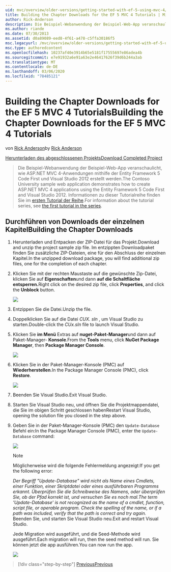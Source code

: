 ```yaml
---
uid: mvc/overview/older-versions/getting-started-with-ef-5-using-mvc-4/building-the-ef5-mvc4-chapter-downloads
title: Building the Chapter Downloads for the EF 5 MVC 4 Tutorials | Microsoft-Dokumentation
author: Rick-Anderson
description: Die Beispiel-Webanwendung der Beispiel-Web-App veranschaulicht, wie ASP.NET MVC 4-Anwendungen mithilfe der Entity Framework 5 Code First und Visual Studio erstellt werden...
ms.author: riande
ms.date: 07/30/2013
ms.assetid: d0a89089-eed8-4f61-a478-c5ffa30186f5
msc.legacyurl: /mvc/overview/older-versions/getting-started-with-ef-5-using-mvc-4/building-the-ef5-mvc4-chapter-downloads
msc.type: authoredcontent
ms.openlocfilehash: 10237af40e3914b65e5181f17555697e86adea4b
ms.sourcegitcommit: e7e91932a6e91a63e2e46417626f39d6b244a3ab
ms.translationtype: MT
ms.contentlocale: de-DE
ms.lasthandoff: 03/06/2020
ms.locfileid: "78485121"
---
```

# <a name="building-the-chapter-downloads-for-the-ef-5-mvc-4-tutorials"></a><span data-ttu-id="cdc12-103">Building the Chapter Downloads for the EF 5 MVC 4 Tutorials</span><span class="sxs-lookup"><span data-stu-id="cdc12-103">Building the Chapter Downloads for the EF 5 MVC 4 Tutorials</span></span>

<span data-ttu-id="cdc12-104">von [Rick Anderson](https://twitter.com/RickAndMSFT)</span><span class="sxs-lookup"><span data-stu-id="cdc12-104">by [Rick Anderson](https://twitter.com/RickAndMSFT)</span></span>

[<span data-ttu-id="cdc12-105">Herunterladen des abgeschlossenen Projekts</span><span class="sxs-lookup"><span data-stu-id="cdc12-105">Download Completed Project</span></span>](https://code.msdn.microsoft.com/Getting-Started-with-dd0e2ed8)

> <span data-ttu-id="cdc12-106">Die Beispiel-Webanwendung der Beispiel-Web-App veranschaulicht, wie ASP.NET MVC 4-Anwendungen mithilfe der Entity Framework 5 Code First und Visual Studio 2012 erstellt werden.</span><span class="sxs-lookup"><span data-stu-id="cdc12-106">The Contoso University sample web application demonstrates how to create ASP.NET MVC 4 applications using the Entity Framework 5 Code First and Visual Studio 2012.</span></span> <span data-ttu-id="cdc12-107">Informationen zu dieser Tutorialreihe finden Sie im [ersten Tutorial der Reihe](creating-an-entity-framework-data-model-for-an-asp-net-mvc-application.md).</span><span class="sxs-lookup"><span data-stu-id="cdc12-107">For information about the tutorial series, see [the first tutorial in the series](creating-an-entity-framework-data-model-for-an-asp-net-mvc-application.md).</span></span>

## <a name="building-the-chapter-downloads"></a><span data-ttu-id="cdc12-108">Durchführen von Downloads der einzelnen Kapitel</span><span class="sxs-lookup"><span data-stu-id="cdc12-108">Building the Chapter Downloads</span></span>

1. <span data-ttu-id="cdc12-109">Herunterladen und Entpacken der ZIP-Datei für das Projekt.</span><span class="sxs-lookup"><span data-stu-id="cdc12-109">Download and unzip the  project sample zip file.</span></span> <span data-ttu-id="cdc12-110">Im entzippten Downloadpaket finden Sie zusätzliche ZIP-Dateien, eine für den Abschluss der einzelnen Kapitel.</span><span class="sxs-lookup"><span data-stu-id="cdc12-110">In the unzipped download package, you will find additional zip files, one for the completion of each chapter.</span></span>
2. <span data-ttu-id="cdc12-111">Klicken Sie mit der rechten Maustaste auf die gewünschte Zip-Datei, klicken Sie auf **Eigenschaften**und dann **auf die Schaltfläche entsperren.**</span><span class="sxs-lookup"><span data-stu-id="cdc12-111">Right click on the desired zip file, click **Properties**, and click the **Unblock** button.</span></span>  
  
    ![](building-the-ef5-mvc4-chapter-downloads/_static/image1.png)
3. <span data-ttu-id="cdc12-112">Entzippen Sie die Datei.</span><span class="sxs-lookup"><span data-stu-id="cdc12-112">Unzip the file.</span></span>
4. <span data-ttu-id="cdc12-113">Doppelklicken Sie auf die Datei *CUX. sln* , um Visual Studio zu starten.</span><span class="sxs-lookup"><span data-stu-id="cdc12-113">Double-click the *CUx.sln* file to launch Visual Studio.</span></span>
5. <span data-ttu-id="cdc12-114">Klicken Sie **im Menü** Extras auf **nuget-Paket-Manager**und dann auf Paket-Manager- **Konsole**.</span><span class="sxs-lookup"><span data-stu-id="cdc12-114">From the **Tools** menu, click **NuGet Package Manager**, then **Package Manager Console**.</span></span>  
  
    ![](building-the-ef5-mvc4-chapter-downloads/_static/image2.png)
6. <span data-ttu-id="cdc12-115">Klicken Sie in der Paket-Manager-Konsole (PMC) auf **Wiederherstellen**.</span><span class="sxs-lookup"><span data-stu-id="cdc12-115">In the Package Manager Console (PMC), click **Restore**.</span></span>  
  
    ![](building-the-ef5-mvc4-chapter-downloads/_static/image3.png)
7. <span data-ttu-id="cdc12-116">Beenden Sie Visual Studio.</span><span class="sxs-lookup"><span data-stu-id="cdc12-116">Exit Visual Studio.</span></span>
8. <span data-ttu-id="cdc12-117">Starten Sie Visual Studio neu, und öffnen Sie die Projektmappendatei, die Sie im obigen Schritt geschlossen haben</span><span class="sxs-lookup"><span data-stu-id="cdc12-117">Restart Visual Studio, opening the solution file you closed in the step above.</span></span>
9. <span data-ttu-id="cdc12-118">Geben Sie in der Paket-Manager-Konsole (PMC) den `Update-Database` Befehl ein:</span><span class="sxs-lookup"><span data-stu-id="cdc12-118">In the Package Manager Console (PMC), enter the `Update-Database` command:</span></span>  
  
    ![](building-the-ef5-mvc4-chapter-downloads/_static/image4.png)  

    > [!NOTE]
    > <span data-ttu-id="cdc12-119">Möglicherweise wird die folgende Fehlermeldung angezeigt:</span><span class="sxs-lookup"><span data-stu-id="cdc12-119">If you get the following error:</span></span>  
    >   
    >  <span data-ttu-id="cdc12-120">*Der Begriff "Update-Database" wird nicht als Name eines Cmdlets, einer Funktion, einer Skriptdatei oder eines ausführbaren Programms erkannt. Überprüfen Sie die Schreibweise des Namens, oder überprüfen Sie, ob der Pfad korrekt ist, und versuchen Sie es noch mal.*</span><span class="sxs-lookup"><span data-stu-id="cdc12-120">*The term 'Update-Database' is not recognized as the name of a cmdlet, function, script file, or operable program. Check the spelling of the name, or if a path was included, verify that the path is correct and try again.*</span></span>  
    > <span data-ttu-id="cdc12-121">Beenden Sie, und starten Sie Visual Studio neu.</span><span class="sxs-lookup"><span data-stu-id="cdc12-121">Exit and restart Visual Studio.</span></span>

    <span data-ttu-id="cdc12-122">Jede Migration wird ausgeführt, und die Seed-Methode wird ausgeführt.</span><span class="sxs-lookup"><span data-stu-id="cdc12-122">Each migration will run, then the seed method will run.</span></span> <span data-ttu-id="cdc12-123">Sie können jetzt die app ausführen.</span><span class="sxs-lookup"><span data-stu-id="cdc12-123">You can now run the app.</span></span>

    ![](building-the-ef5-mvc4-chapter-downloads/_static/image5.png)

> [!div class="step-by-step"]
> [<span data-ttu-id="cdc12-124">Previous</span><span class="sxs-lookup"><span data-stu-id="cdc12-124">Previous</span></span>](advanced-entity-framework-scenarios-for-an-mvc-web-application.md)
